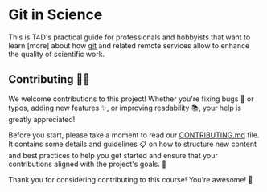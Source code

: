 # Git in Science

This is T4D's practical guide for professionals and hobbyists that want to
learn [more] about how [git](https://git-scm.com/) and related remote services
allow to enhance the quality of scientific work.

<!-- include-before -->

## Contributing 🤝🎉

We welcome contributions to this project!
Whether you're fixing bugs 🐛 or typos, adding new features ✨, or improving readability 📚, your help is greatly appreciated!

Before you start, please take a moment to read our [CONTRIBUTING.md](CONTRIBUTING.md) file.
It contains some details and guidelines 📋 on how to structure new content and best practices to help you get started and ensure that your contributions aligned with the project's goals. 🚀

Thank you for considering contributing to this course! You're awesome! 🌟
